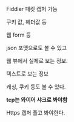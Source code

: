 Fiddler 패킷 캡처 가능

쿠키 값, 헤더값 등

웹 form 등

json 포맷으로도 볼 수 있고



웹 뷰에서 실제로 보는 정보.

텍스트로 보는 정보



캐싱, 쿠키 등도 볼 수 있다.



**tcp는 와이어 샤크로 봐야함**



Https 캡처 풀고 봐야한다.


